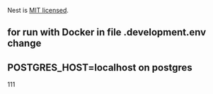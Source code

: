 Nest is [MIT licensed](LICENSE).

## for run with Docker in file .development.env change
## POSTGRES_HOST=localhost on postgres


111
